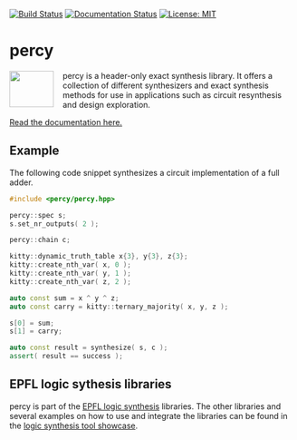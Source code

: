 [![Build Status](https://travis-ci.org/whaaswijk/percy.svg?branch=master)](https://travis-ci.org/whaaswijk/percy)
[![Documentation Status](https://readthedocs.org/projects/percy/badge/?version=latest)](http://percy.readthedocs.io/en/latest)
[![License: MIT](https://img.shields.io/badge/License-MIT-yellow.svg)](https://opensource.org/licenses/MIT)

# percy
<img src="https://cdn.rawgit.com/whaaswijk/percy/master/percy.svg" width="78" height="64" align="left" style="margin-right: 12pt" />
percy is a header-only exact synthesis library. It offers a collection of
different synthesizers and exact synthesis methods for use in applications such
as circuit resynthesis and design exploration.

[Read the documentation here.](http://percy.readthedocs.io/en/latest/?badge=latest)

## Example

The following code snippet synthesizes a circuit implementation of a full adder.

```c++
#include <percy/percy.hpp>

percy::spec s;
s.set_nr_outputs( 2 );

percy::chain c;

kitty::dynamic_truth_table x{3}, y{3}, z{3};
kitty::create_nth_var( x, 0 );
kitty::create_nth_var( y, 1 );
kitty::create_nth_var( z, 2 );

auto const sum = x ^ y ^ z;
auto const carry = kitty::ternary_majority( x, y, z );

s[0] = sum;
s[1] = carry;

auto const result = synthesize( s, c );
assert( result == success );
```

## EPFL logic sythesis libraries

percy is part of the [EPFL logic synthesis](https://lsi.epfl.ch/page-138455-en.html) libraries.  The other libraries and several examples on how to use and integrate the libraries can be found in the [logic synthesis tool showcase](https://github.com/lsils/lstools-showcase).
